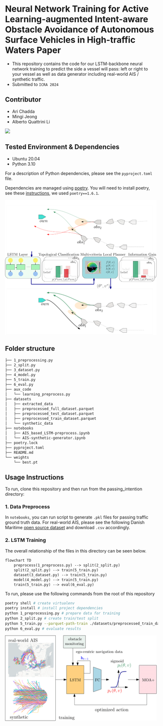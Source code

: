 # Neural Network Training for Active Learning-augmented Intent-aware Obstacle Avoidance of Autonomous Surface Vehicles in High-traffic Waters Paper

* This repository contains the code for our LSTM-backbone neural network training to predict the side a vessel will pass: left or right to your vessel as well as data generator including real-world AIS / synthetic traffic.
* Submitted to `ICRA 2024`

## Contributor
* Ari Chadda
* Mingi Jeong
* Alberto Quattrini Li

<img src="./imgs/demo.gif" width="500">


## Tested Environment & Dependencies
* Ubuntu 20.04
* Python 3.10

For a description of Python dependencies, please see the `pyproject.toml` file.

Dependencies are managed using [poetry](https://python-poetry.org/). You will need to install poetry, see these [instructions](https://python-poetry.org/docs/), we used `poetry==1.6.1`.

<img src="./imgs/overall.png" width="500">



## Folder structure
```
├── 1_preprocessing.py
├── 2_split.py
├── 3_dataset.py
├── 4_model.py
├── 5_train.py
├── 6_eval.py
├── aux_code
│   └── learning_preprocess.py
├── datasets
│   ├── extracted_data
│   ├── preprocessed_full_dataset.parquet
│   ├── preprocessed_test_dataset.parquet
│   ├── preprocessed_train_dataset.parquet
│   └── synthetic_data
├── notebooks
│   ├── AIS_based_LSTM-preprocess.ipynb
│   └── AIS-synthetic-generator.ipynb
├── poetry.lock
├── pyproject.toml
├── README.md
└── weights
    └── best.pt

```

## Usage Instructions
To run, clone this repository and then run from the passing_intention directory:

### 1. Data Preprocess
In `notebooks`, you can run script to generate `.pkl` files for passing traffic ground truth data.
For real-world AIS, please see the following Danish Maritime [open source dataset](https://dma.dk/safety-at-sea/navigational-information/ais-data) and download `.csv` accordingly. 


### 2. LSTM Training 
The overall relationship of the files in this directory can be seen below.

```mermaid
flowchart TD
    preprocess(1_preprocess.py) --> split(2_split.py)
    split(2_split.py) --> train(5_train.py)
    dataset(3_dataset.py) --> train(5_train.py)
    model(4_model.py) --> train(5_train.py)
    train(5_train.py) --> eval(6_eval.py)
```

To run, please use the following commands from the root of this repository

```bash
poetry shell # create virtualenv
poetry install # install project dependencies
python 1_preprocessing.py # prepare data for training
python 2_split.py # create train/test split
python 5_train.py --parquet-path-train ./datasets/preprocessed_train_dataset.parquet --parquet-path-test ./datasets/preprocessed_test_dataset.parquet --learning-rate 1e-2 --num-workers 10 --is-training True --epochs 10000 --batch-size 20 # stopped at approx. 1000 epochs
python 6_eval.py # evaluate results
```

<img src="./imgs/architecture.png" width="500">
